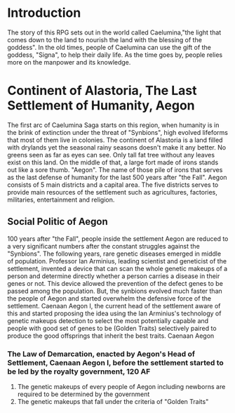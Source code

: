 # Introduction
The story of this RPG sets out in the world called Caelumina,"the light that comes down to the land to nourish the land with the blessing of the goddess". 
In the old times, people of Caelumina can use the gift of the goddess, "Signa", to help their daily life. As the time goes by, people relies more on the manpower and its knowledge.

# Continent of Alastoria, The Last Settlement of Humanity, Aegon
The first arc of Caelumina Saga starts on this region, when humanity is in the brink of extinction under the threat of "Synbions", high evolved lifeforms that most of them live in colonies. The continent of Alastoria is a land filled with drylands yet the seasonal rainy seasons doesn't make it any better. No greens seen as far as eyes can see. Only tall fat tree without any leaves exist on this land. On the middle of that, a large fort made of irons stands out like a sore thumb. "Aegon". The name of those pile of irons that serves as the last defense of humanity for the last 500 years after "the Fall". Aegon consists of 5 main districts and a capital area. The five districts serves to provide main resources of the settlement such as agricultures, factories, militaries, entertainment and religion.
## Social Politic of Aegon
100 years after "the Fall", people inside the settlement Aegon are reduced to a very significant numbers after the constant struggles against the "Synbions". The following years, rare genetic diseases emerged in middle of population. Professor Ian Arminius, leading scientist and geneticist of the settlement, invented a device that can scan the whole genetic makeups of a person and determine directly whether a person carries a disease in their genes or not. This device allowed the prevention of the defect genes to be passed among the population. But, the synbions evolved much faster than the people of Aegon and started overwhelm the defensive force of the settlement. Caenaan Aegon I, the current head of the settlement aware of this and started proposing the idea using the Ian Arminius's technology of genetic makeups detection to select the most potentially capable and people with good set of genes to be (Golden Traits) selectively paired to produce the good offsprings that inherit the best traits. Caenaan Aegon
### The Law of Demarcation, enacted by Aegon's Head of Settlement, Caenaan Aegon I, before the settlement started to be led by the royalty government, 120 AF
1) The genetic makeups of every people of Aegon including newborns are required to be determined by the government
2) The genetic makeups that fall under the criteria of "Golden Traits" 

